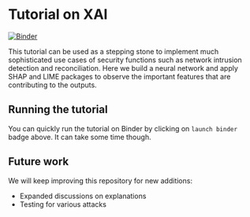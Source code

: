 # Tutorial on XAI

[![Binder](https://mybinder.org/badge_logo.svg)](https://mybinder.org/v2/gh/t-T-s/xai_tutorial/main)

This tutorial can be used as a stepping stone to implement much sophisticated use cases of security functions such as network intrusion detection and reconciliation. Here we build a neural network and apply SHAP and LIME packages to observe the important features that are contributing to the outputs.

## Running the tutorial
You can quickly run the tutorial on Binder by clicking on `launch binder` badge above. It can take some time though.

## Future work
We will keep improving this repository for new additions:
- Expanded discussions on explanations
- Testing for various attacks
